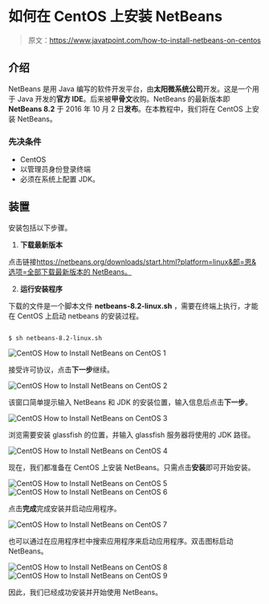 # 如何在 CentOS 上安装 NetBeans

> 原文：<https://www.javatpoint.com/how-to-install-netbeans-on-centos>

## 介绍

NetBeans 是用 Java 编写的软件开发平台，由**太阳微系统公司**开发。这是一个用于 Java 开发的**官方 IDE**。后来被**甲骨文**收购。NetBeans 的最新版本即 **NetBeans 8.2** 于 2016 年 10 月 2 日**发布**。在本教程中，我们将在 CentOS 上安装 NetBeans。

### 先决条件

*   CentOS
*   以管理员身份登录终端
*   必须在系统上配置 JDK。

## 装置

安装包括以下步骤。

1) **下载最新版本**

点击链接[https://netbeans.org/downloads/start.html?platform=linux&郎=恩&选项=全部下载最新版本的 NetBeans。](https://netbeans.org/downloads/start.html?platform=linux&lang=en&option=all)

2) **运行安装程序**

下载的文件是一个脚本文件 **netbeans-8.2-linux.sh** ，需要在终端上执行，才能在 CentOS 上启动 netbeans 的安装过程。

```

$ sh netbeans-8.2-linux.sh

```

![CentOS How to Install NetBeans on CentOS 1](img/37f047885291b9102583a7204ba67f75.png)

接受许可协议，点击**下一步**继续。

![CentOS How to Install NetBeans on CentOS 2](img/8edf70dbeed2bc11e9415a6b1232dd93.png)

该窗口简单提示输入 NetBeans 和 JDK 的安装位置，输入信息后点击**下一步**。

![CentOS How to Install NetBeans on CentOS 3](img/64cd0d829bfee6e71b0fab07eaa41593.png)

浏览需要安装 glassfish 的位置，并输入 glassfish 服务器将使用的 JDK 路径。

![CentOS How to Install NetBeans on CentOS 4](img/4dc4862d8708ada2a5e6a71c31720296.png)

现在，我们都准备在 CentOS 上安装 NetBeans。只需点击**安装**即可开始安装。

![CentOS How to Install NetBeans on CentOS 5](img/224d6b2f32fd4eb805f6ffbdc6433825.png)
![CentOS How to Install NetBeans on CentOS 6](img/dda7e4ddb0b888b201406a4cdeac0368.png)

点击**完成**完成安装并启动应用程序。

![CentOS How to Install NetBeans on CentOS 7](img/32f9602c7c1c1700a099c828f85319b5.png)

也可以通过在应用程序栏中搜索应用程序来启动应用程序。双击图标启动 NetBeans。

![CentOS How to Install NetBeans on CentOS 8](img/700bc7a67beddb481ffa7ca1455d4808.png)
![CentOS How to Install NetBeans on CentOS 9](img/692c552cf70dbb009ad334b5a67a87e5.png)

因此，我们已经成功安装并开始使用 NetBeans。